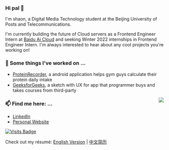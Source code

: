 ### Hi pal 👋

<!--
**shaonhuang/shaonhuang** is a ✨ _special_ ✨ repository because its `README.md` (this file) appears on your GitHub profile.

Here are some ideas to get you started:

- 🔭 I’m currently working on ...
- 🌱 I’m currently learning ...
- 👯 I’m looking to collaborate on ...
- 🤔 I’m looking for help with ...
- 💬 Ask me about ...
- 📫 How to reach me: ...
- 😄 Pronouns: ...
- ⚡ Fun fact: ...
-->

I'm shaon, a Digital Media Technology student at the Beijing University of Posts and Telecommunications.

I'm currently building the future of Cloud servers as a Frontend Engineer Intern at [Baidu Ai Cloud](https://intl.cloud.baidu.com/) and seeking Winter 2022 internships in Frontend Engineer Intern. I'm always interested to hear about any cool projects you're working on!

### 🔭 Some things I've worked on ...

- [ProteinRecorder](https://www.digitalcreak.top/projects?query=1), a android application helps gym guys calculate their protein daily intake
- [GeeksforGeeks](https://www.digitalcreak.top/projects?query=3), a sketch with UX for app that programmer buys and takes courses from third-party
<!--

### 🌱 I’m learning ...

- Redux for state management
- More about data structures and algorithms on Coursera
  -->
<img align="right" src="https://github-readme-stats.vercel.app/api?username=shaonhuang&show_icons=true&icon_color=0366d6&bg_color=ffffff&hide_title=true" />

### 📫 Find me here: ...

- [LinkedIn](https://www.linkedin.com/in/yukuaihuang/?locale=en_US)
- [Personal Website](https://www.digitalcreak.top)



[![Visits Badge](https://badges.pufler.dev/visits/shaonhuang/shaonhuang)](https://badges.pufler.dev)

Check out my résumé: [English Version](https://github.com/shaonhuang/resume/blob/main/resume.pdf) | [中文简历](https://github.com/shaonhuang/resume/blob/main/resume-zh.pdf)
